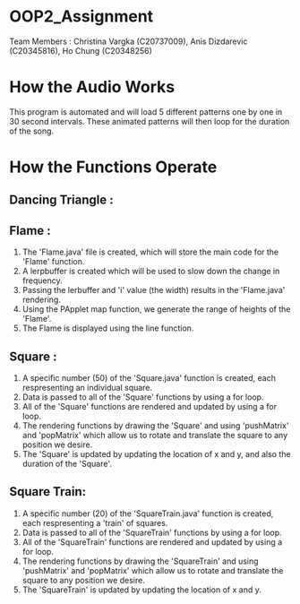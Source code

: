 # OOP2_Assignment

Team Members : Christina Vargka (C20737009), Anis Dizdarevic (C20345816), Ho Chung (C20348256)

# How the Audio Works

This program is automated and will load 5 different patterns one by one in 30 second intervals. These animated patterns will then loop for the duration of the song.

# How the Functions Operate

## Dancing Triangle : 

## Flame : 
1. The 'Flame.java' file is created, which will store the main code for the 'Flame' function.
2. A lerpbuffer is created which will be used to slow down the change in frequency.
3. Passing the lerbuffer and 'i' value (the width) results in the 'Flame.java' rendering.
4. Using the PApplet map function, we generate the range of heights of the 'Flame'.
5. The Flame is displayed using the line function.


## Square : 
1. A specific number (50) of the 'Square.java' function is created, each respresenting an individual square.
2. Data is passed to all of the 'Square' functions by using a for loop.
3. All of the 'Square' functions are rendered and updated by using a for loop.
4. The rendering functions by drawing the 'Square' and using 'pushMatrix' and 'popMatrix' which allow us to rotate and translate the square to any position we desire.
5. The 'Square' is updated by updating the location of x and y, and also the duration of the 'Square'.

## Square Train: 
1. A specific number (20) of the 'SquareTrain.java' function is created, each respresenting a 'train' of squares.
2. Data is passed to all of the 'SquareTrain' functions by using a for loop.
3. All of the 'SquareTrain' functions are rendered and updated by using a for loop.
4. The rendering functions by drawing the 'SquareTrain' and using 'pushMatrix' and 'popMatrix' which allow us to rotate and translate the square to any position we desire.
5. The 'SquareTrain' is updated by updating the location of x and y.

##
